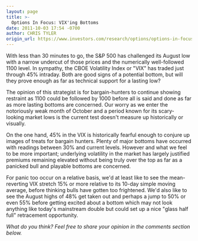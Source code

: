 ```yaml
---
layout: page
title: >-
  Options In Focus: VIX'ing Bottoms
date: 2011-10-03 17:54 -0700
author: CHRIS TYLER
origin_url: https://www.investors.com/research/options/options-in-focus-vixing-bottoms/
---
```






With less than 30 minutes to go, the S&P 500 has challenged its August low with a narrow undercut of those prices and the numerically well-followed 1100 level. In sympathy, the CBOE Volatility Index or "VIX" has traded just through 45% intraday. Both are good signs of a potential bottom, but will they prove enough as far as technical support for a lasting low?

  

The opinion of this strategist is for bargain-hunters to continue showing restraint as 1100 could be followed by 1000 before all is said and done as far as more lasting bottoms are concerned. Our worry as we enter the notoriously weak month of October and a period known for its scary-looking market lows is the current test doesn't measure up historically or visually. 

  

On the one hand, 45% in the VIX is historically fearful enough to conjure up images of treats for bargain hunters. Plenty of major bottoms have occurred with readings between 30% and current levels. However and what we feel to be more important; underlying volatility in the market has largely justified premiums remaining elevated without being truly over the top as far as a panicked bull and playable bottoms are concerned. 

  

For panic too occur on a relative basis, we'd at least like to see the mean-reverting VIX stretch 15% or more relative to its 10-day simple moving average, before thinking bulls have gotten too frightened. We'd also like to see the August highs of 48% get taken out and perhaps a jump to 50% or even 55% before getting excited about a bottom which may not look anything like today's mainstream double but could set up a nice "glass half full" retracement opportunity.

  

*What do you think? Feel free to share your opinion in the comments section below.*




